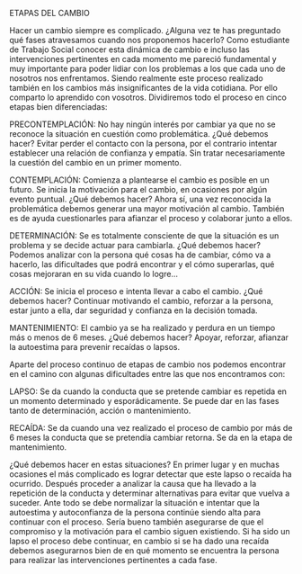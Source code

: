 ETAPAS DEL CAMBIO

Hacer un cambio siempre es complicado. ¿Alguna vez te has preguntado qué fases atravesamos cuando nos proponemos hacerlo?
Como estudiante de Trabajo Social conocer esta dinámica de cambio e incluso las intervenciones pertinentes en cada momento me pareció fundamental y muy importante para poder lidiar con los problemas a los que cada uno de nosotros nos enfrentamos.  Siendo realmente este proceso realizado también en los cambios más insignificantes de la vida cotidiana.
Por ello comparto lo aprendido con vosotros.
Dividiremos todo el proceso en cinco etapas bien diferenciadas:

PRECONTEMPLACIÓN:
No hay ningún interés por cambiar ya que no se reconoce la situación en cuestión como problemática.
¿Qué debemos hacer?
Evitar perder el contacto con la persona, por el contrario intentar establecer una relación de confianza y empatía. Sin tratar necesariamente la cuestión del cambio en un primer momento.

CONTEMPLACIÓN:
Comienza a plantearse el cambio es posible en un futuro. Se inicia la motivación para el cambio, en ocasiones por algún evento puntual.
¿Qué debemos hacer?
Ahora sí, una vez reconocida la problemática debemos generar una mayor motivación al cambio. También es de ayuda cuestionarles para afianzar el proceso y colaborar junto a ellos.

DETERMINACIÓN:
Se es totalmente consciente de que la situación es un problema y se decide actuar para cambiarla.
¿Qué debemos hacer?
Podemos analizar con la persona qué cosas ha de cambiar, cómo va a hacerlo, las dificultades que podrá encontrar y el cómo superarlas, qué cosas mejoraran en su vida cuando lo logre…

ACCIÓN:
Se inicia el proceso e intenta llevar a cabo el cambio.
¿Qué debemos hacer?
Continuar motivando el cambio, reforzar a la persona, estar junto a ella, dar seguridad y confianza en la decisión tomada.

MANTENIMIENTO:
El cambio ya se ha realizado y perdura en un tiempo más o menos de 6 meses.
¿Qué debemos hacer?
Apoyar, reforzar, afianzar la autoestima para prevenir recaídas o lapsos. 


Aparte del proceso continuo de etapas de cambio nos podemos encontrar en el camino con algunas dificultades entre las que nos encontramos con:

LAPSO:
Se da cuando la conducta que se pretende cambiar es repetida en un momento determinado y esporádicamente. Se puede dar en las fases tanto de determinación, acción o mantenimiento.

RECAÍDA: 
Se da cuando una vez realizado el proceso de cambio por más de 6 meses la conducta que se pretendía cambiar retorna. Se da en la etapa de mantenimiento.


¿Qué debemos hacer en estas situaciones?
En primer lugar y en muchas ocasiones el más complicado es lograr detectar que este lapso o recaída ha ocurrido. Después proceder a analizar la causa que ha llevado a la repetición de la conducta y determinar alternativas para evitar que vuelva a suceder. Ante todo se debe normalizar la situación e intentar que la autoestima y autoconfianza de la persona continúe siendo alta para continuar con el proceso. Sería bueno también asegurarse de que el compromiso y la motivación para el cambio siguen existiendo.
Si ha sido un lapso el proceso debe continuar, en cambio si se ha dado una recaída debemos asegurarnos bien de en qué momento se encuentra la persona para realizar las intervenciones pertinentes a cada fase.

